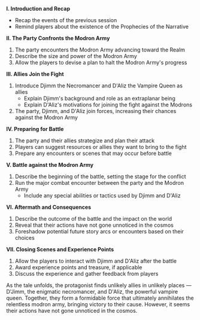 
**I. Introduction and Recap**
- Recap the events of the previous session
- Remind players about the existence of the Prophecies of the Narrative

**II. The Party Confronts the Modron Army**
1. The party encounters the Modron Army advancing toward the Realm
2. Describe the size and power of the Modron Army
3. Allow the players to devise a plan to halt the Modron Army's progress

**III. Allies Join the Fight**
1. Introduce Djimm the Necromancer and D'Aliz the Vampire Queen as allies
   - Explain Djimm's background and role as an extraplanar being
   - Explain D'Aliz's motivations for joining the fight against the Modrons
2. The party, Djimm, and D'Aliz join forces, increasing their chances against the Modron Army

**IV. Preparing for Battle**
1. The party and their allies strategize and plan their attack
2. Players can suggest resources or allies they want to bring to the fight
3. Prepare any encounters or scenes that may occur before battle

**V. Battle against the Modron Army**
1. Describe the beginning of the battle, setting the stage for the conflict
2. Run the major combat encounter between the party and the Modron Army
   - Include any special abilities or tactics used by Djimm and D'Aliz

**VI. Aftermath and Consequences**
1. Describe the outcome of the battle and the impact on the world
2. Reveal that their actions have not gone unnoticed in the cosmos
3. Foreshadow potential future story arcs or encounters based on their choices

**VII. Closing Scenes and Experience Points**
1. Allow the players to interact with Djimm and D'Aliz after the battle
2. Award experience points and treasure, if applicable
3. Discuss the experience and gather feedback from players




As the tale unfolds, the protagonist finds unlikely allies in unlikely places — D'Jimm, the enigmatic necromancer, and D'Aliz, the powerful vampire queen. Together, they form a formidable force that ultimately annihilates the relentless modron army, bringing victory to their cause. However, it seems their actions have not gone unnoticed in the cosmos.